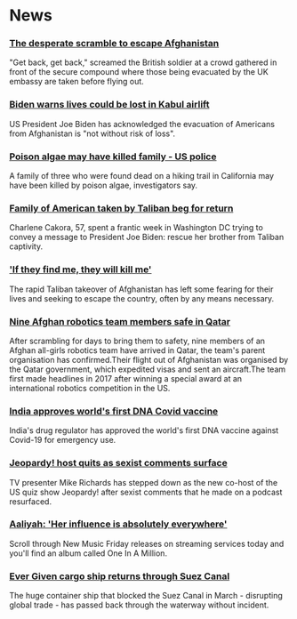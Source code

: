 # News
### [The desperate scramble to escape Afghanistan](https://www.bbc.com/news/world-asia-58286000)
"Get back, get back," screamed the British soldier at a crowd gathered in front of the secure compound where those being evacuated by the UK embassy are taken before flying out. 
### [Biden warns lives could be lost in Kabul airlift](https://www.bbc.com/news/world-us-canada-58285923)
US President Joe Biden has acknowledged the evacuation of Americans from Afghanistan is "not without risk of loss".
### [Poison algae may have killed family - US police](https://www.bbc.com/news/world-us-canada-58288482)
A family of three who were found dead on a hiking trail in California may have been killed by poison algae, investigators say.
### [Family of American taken by Taliban beg for return](https://www.bbc.com/news/world-us-canada-58276062)
Charlene Cakora, 57, spent a frantic week in Washington DC trying to convey a message to President Joe Biden: rescue her brother from Taliban captivity.
### ['If they find me, they will kill me'](https://www.bbc.com/news/world-asia-58286372)
The rapid Taliban takeover of Afghanistan has left some fearing for their lives and seeking to escape the country, often by any means necessary.
### [Nine Afghan robotics team members safe in Qatar](https://www.bbc.com/news/world-us-canada-58286398)
 After scrambling for days to bring them to safety, nine members of an Afghan all-girls robotics team have arrived in Qatar, the team's parent organisation has confirmed.Their flight out of Afghanistan was organised by the Qatar government, which expedited visas and sent an aircraft.The team first made headlines in 2017 after winning a special award at an international robotics competition in the US.
### [India approves world's first DNA Covid vaccine](https://www.bbc.com/news/world-asia-india-57774294)
India's drug regulator has approved the world's first DNA vaccine against Covid-19 for emergency use. 
### [Jeopardy! host quits as sexist comments surface](https://www.bbc.com/news/world-us-canada-58285996)
TV presenter Mike Richards has stepped down as the new co-host of the US quiz show Jeopardy! after sexist comments that he made on a podcast resurfaced. 
### [Aaliyah: 'Her influence is absolutely everywhere'](https://www.bbc.com/news/newsbeat-58246480)
Scroll through New Music Friday releases on streaming services today and you'll find an album called One In A Million.
### [Ever Given cargo ship returns through Suez Canal](https://www.bbc.com/news/world-middle-east-58288512)
The huge container ship that blocked the Suez Canal in March - disrupting global trade - has passed back through the waterway without incident.
